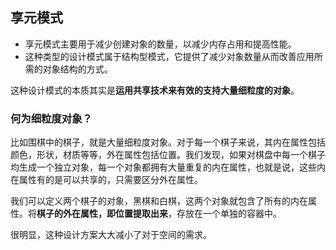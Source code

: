 ## 享元模式

* 享元模式主要用于减少创建对象的数量，以减少内存占用和提高性能。
* 这种类型的设计模式属于结构型模式，它提供了减少对象数量从而改善应用所需的对象结构的方式。

这种设计模式的本质其实是**运用共享技术来有效的支持大量细粒度的对象**。

### 何为细粒度对象？

比如围棋中的棋子，就是大量细粒度对象。对于每一个棋子来说，其内在属性包括颜色，形状，材质等等，外在属性包括位置。我们发现，如果对棋盘中每一个棋子均生成一个独立对象，每一个对象都拥有大量重复的内在属性，也就是说，这些内在属性有的是可以共享的，只需要区分外在属性。

我们可以定义两个棋子的对象，黑棋和白棋，这两个对象就包含了所有的内在属性。将**棋子的外在属性，即位置提取出来**，存放在一个单独的容器中。

很明显，这种设计方案大大减小了对于空间的需求。